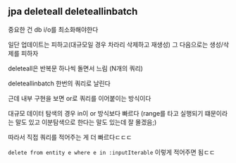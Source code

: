## jpa deleteall deleteallinbatch

중요한 건 db i/o를 최소화해야한다 

일단 업데이트는 피하고(대규모일 경우 차라리 삭제하고 재생성) 그 다음으로는 생성/삭제를 피하자

deleteall은 반복문 하나씩 돌면서 느림 (N개의 쿼리)

deleteallinbatch 한번의 쿼리로 날린다

근데 내부 구현을 보면 or로 쿼리를 이어붙이는 방식이다

대규모 데이터 탐색의 경우 in이 or 방식보다 빠르다 (range를 타고 실행되기 떄문이라는 말도 있고 이분탐색으로 한다는 말도 있는데 잘 몰겠음;)

따라서 직접 쿼리를 적어주는 게 더 빠르다ㄷㄷㄷ

`delete from entity e where e in :inputIterable`
이렇게 적어주면 됨ㄷㄷ


